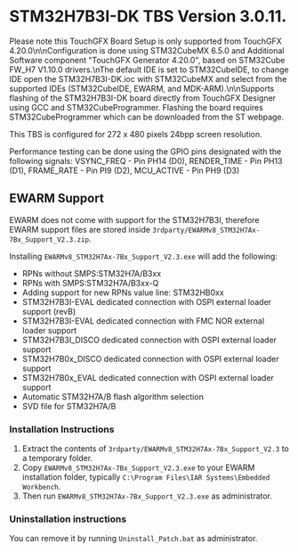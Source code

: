 # STM32H7B3I-DK TBS Version 3.0.11.

Please note this TouchGFX Board Setup is only supported from TouchGFX 4.20.0\n\nConfiguration is done using STM32CubeMX 6.5.0 and Additional Software component \"TouchGFX Generator 4.20.0\", based on STM32Cube FW_H7 V1.10.0 drivers.\nThe default IDE is set to STM32CubeIDE, to change IDE open the STM32H7B3I-DK.ioc with STM32CubeMX and select from the supported IDEs (STM32CubeIDE, EWARM, and MDK-ARM).\n\nSupports flashing of the STM32H7B3I-DK board directly from TouchGFX Designer using GCC and STM32CubeProgrammer. Flashing the board requires STM32CubeProgrammer which can be downloaded from the ST webpage.

This TBS is configured for 272 x 480 pixels 24bpp screen resolution.  

Performance testing can be done using the GPIO pins designated with the following signals: VSYNC_FREQ  - Pin PH14 (D0), RENDER_TIME - Pin PH13 (D1), FRAME_RATE  - Pin PI9 (D2), MCU_ACTIVE  - Pin PH9 (D3)

## EWARM Support

EWARM does not come with support for the STM32H7B3I, therefore EWARM support files are stored inside
`3rdparty/EWARMv8_STM32H7Ax-7Bx_Support_V2.3.zip`.

Installing `EWARMv8_STM32H7Ax-7Bx_Support_V2.3.exe` will add the following:
- RPNs without SMPS:STM32H7A/B3xx
- RPNs with SMPS:STM32H7A/B3xx-Q
- Adding support for new RPNs value line: STM32HB0xx
- STM32H7B3I-EVAL dedicated connection with OSPI external loader support (revB)
- STM32H7B3I-EVAL dedicated connection with FMC NOR external loader support
- STM32H7B3I_DISCO dedicated connection with OSPI external loader support
- STM32H7B0x_DISCO dedicated connection with OSPI external loader support
- STM32H7B0x_EVAL dedicated connection with OSPI external loader support
- Automatic STM32H7A/B flash algorithm selection
- SVD file for STM32H7A/B

### Installation Instructions

1. Extract the contents of `3rdparty/EWARMv8_STM32H7Ax-7Bx_Support_V2.3` to a temporary folder.
2. Copy `EWARMv8_STM32H7Ax-7Bx_Support_V2.3.exe` to your EWARM installation folder, typically `C:\Program Files\IAR Systems\Embedded Workbench`.
3. Then run `EWARMv8_STM32H7Ax-7Bx_Support_V2.3.exe` as administrator.


### Uninstallation instructions
You can remove it by running `Uninstall_Patch.bat` as administrator.
